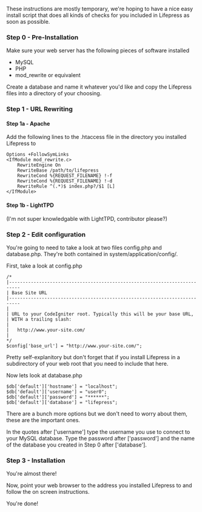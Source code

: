 These instructions are mostly temporary, we're hoping to have a nice easy install script that does all kinds of checks for you included in Lifepress as soon as possible.

### Step 0 - Pre-Installation ###

Make sure your web server has the following pieces of software installed

  * MySQL
  * PHP
  * mod\_rewrite or equivalent

Create a database and name it whatever you'd like and copy the Lifepress files into a directory of your choosing.

### Step 1 - URL Rewriting ###

#### Step 1a - Apache ####

Add the following lines to the .htaccess file in the directory you installed Lifepress to

```
Options +FollowSymLinks
<IfModule mod_rewrite.c>
	RewriteEngine On
	RewriteBase /path/to/lifepress
	RewriteCond %{REQUEST_FILENAME} !-f
	RewriteCond %{REQUEST_FILENAME} !-d
	RewriteRule ^(.*)$ index.php?/$1 [L]
</IfModule>
```

#### Step 1b - LightTPD ####

(I'm not super knowledgable with LightTPD, contributor please?)

### Step 2 - Edit configuration ###

You're going to need to take a look at two files config.php and database.php. They're both contained in system/application/config/.

First, take a look at config.php

```
/*
|--------------------------------------------------------------------------
| Base Site URL
|--------------------------------------------------------------------------
|
| URL to your CodeIgniter root. Typically this will be your base URL,
| WITH a trailing slash:
|
|	http://www.your-site.com/
|
*/
$config['base_url']	= "http://www.your-site.com/";
```

Pretty self-explanitory but don't forget that if you install Lifepress in a subdirectory of your web root that you need to include that here.

Now lets look at database.php

```
$db['default']['hostname'] = "localhost";
$db['default']['username'] = "user0";
$db['default']['password'] = "******";
$db['default']['database'] = "lifepress";
```

There are a bunch more options but we don't need to worry about them, these are the important ones.

In the quotes after ['username'] type the username you use to connect to your MySQL database. Type the password after ['password'] and the name of the database you created in Step 0 after ['database'].

### Step 3 - Installation ###

You're almost there!

Now, point your web browser to the address you installed Lifepress to and follow the on screen instructions.

You're done!